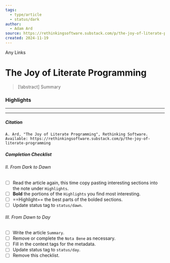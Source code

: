 ```yaml
---
tags:
  - type/article
  - status/dark
author:
  - Adam Ard
source: https://rethinkingsoftware.substack.com/p/the-joy-of-literate-programming
created: 2024-11-19
---
```

Any Links
# The Joy of Literate Programming

> [!abstract] Summary
### Highlights
---

---
##### Citation
```
A. Ard, "The Joy of Literate Programming", Rethinking Software.
Available: https://rethinkingsoftware.substack.com/p/the-joy-of-literate-programming
```
##### Completion Checklist

###### II. From Dark to Dawn
- [ ] Read the article again, this time copy pasting interesting sections into the note under `Highlights`.
- [ ] **Bold** the portions of the `Highlights` you find most interesting.
- [ ] ==Highlight== the best parts of the bolded sections.
- [ ] Update status tag to `status/dawn`.
###### III. From Dawn to Day
- [ ] Write the article `Summary`.
- [ ] Remove or complete the `Nota Bene` as necessary.
- [ ] Fill in the context tags for the metadata.
- [ ] Update status tag to `status/day`.
- [ ] Remove this checklist.
